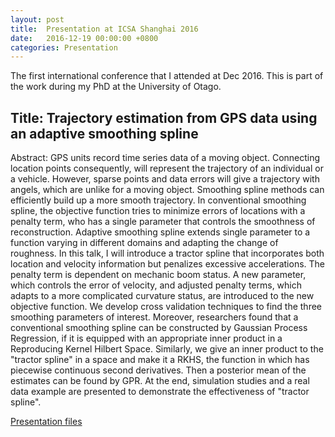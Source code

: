 ```yaml
---
layout: post
title:  Presentation at ICSA Shanghai 2016
date:   2016-12-19 00:00:00 +0800
categories: Presentation
---
```


The first international conference that I attended at Dec 2016. This is part of the work during my PhD at the University of Otago.


## Title: Trajectory estimation from GPS data using an adaptive smoothing spline

Abstract: GPS units record time series data of a moving object. Connecting location points consequently, will represent the trajectory of an individual or a vehicle. However, sparse points and data errors will give a trajectory with angels, which are unlike for a moving object. Smoothing spline methods can efficiently build up a more smooth trajectory. In conventional smoothing spline, the objective function tries to
minimize errors of locations with a penalty term, who has a single parameter that controls the smoothness of reconstruction. Adaptive smoothing spline extends single parameter to a function varying in different domains and adapting the change of roughness. In this talk, I will introduce a tractor spline that incorporates both location and velocity information but penalizes excessive accelerations. The penalty
term is dependent on mechanic boom status. A new parameter, which controls the error of velocity, and adjusted penalty terms, which adapts to a more complicated curvature status, are introduced to the new objective function. We develop cross validation techniques to find the three smoothing parameters of interest. Moreover, researchers found that a conventional smoothing spline can be constructed by Gaussian Process Regression, if it is equipped with an appropriate inner product in a Reproducing Kernel Hilbert Space. Similarly, we give an inner product to the "tractor spline" in a space and make it a RKHS, the function in which has piecewise continuous second derivatives. Then a posterior mean of the estimates can be found by GPR. At the end, simulation studies and a real data example are presented to demonstrate the effectiveness of "tractor spline".

<a href="//JeromeCY.github.io/PDF/2016-ICSA.pdf" target="_blank">Presentation files</a>
